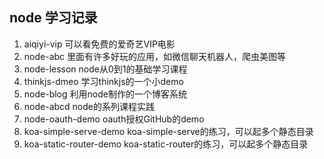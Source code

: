## node 学习记录

1. aiqiyi-vip 可以看免费的爱奇艺VIP电影
2. node-abc 里面有许多好玩的应用，如微信聊天机器人，爬虫美图等
3. node-lesson node从0到1的基础学习课程
4. thinkjs-dmeo 学习thinkjs的一个小demo
5. node-blog 利用node制作的一个博客系统
6. node-abcd node的系列课程实践
7. node-oauth-demo oauth授权GitHub的demo
8. koa-simple-serve-demo koa-simple-serve的练习，可以起多个静态目录
8. koa-static-router-demo koa-static-router的练习，可以起多个静态目录